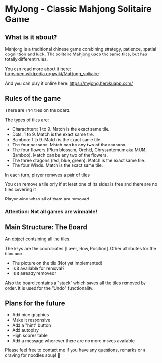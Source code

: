 # MyJong - Classic Mahjong Solitaire Game

## What is it about?
Mahjong is a traditional chinese game combining strategy, patience, spatial cognintion and luck.
The solitaire Mahjong uses the same tiles, but has totally different rules.

You can read more about it here: https://en.wikipedia.org/wiki/Mahjong_solitaire

And you can play it online here: https://myjong.herokuapp.com/

## Rules of the game
There are 144 tiles on the board. 

The types of tiles are:
- Charachters: 1 to 9. Match is the exact same tile.
- Dots: 1 to 9. Match is the exact same tile.
- Bamboo: 1 to 9. Match is the exact same tile.
- The four seasons. Match can be any two of the seasons.
- The four flowers (Plum blossom, Orchid, Chrysantemum aka MUM, Bamboo). Match can be any two of the flowers.
- The three dragons (red, blue, green). Match is the exact same tile.
- The four Winds. Match is the exact same tile.

In each turn, player removes a pair of tiles. 

You can remove a tile only if at least one of its sides is free and there are no tiles covering it.

Player wins when all of them are removed.

### Attention: Not all games are winnable!

## Main Structure: The Board
An object containing all the tiles. 

The keys are the coordinates [Layer, Row, Position]. Other attributes for the tiles are: 
- The picture on the tile (Not yet implemented)
- Is it available for removal?
- Is it already removed?

Also the board contains a "stack" which saves all the tiles removed by order. It is used for the "Undo" functionality.

## Plans for the future
- Add nice graphics
- Make it responsive
- Add a "hint" button
- Add autoplay
- High scores table
- Add a message whenever there are no more moves available


Please feel free to contact me if you have any questions, remarks or a craving for noodles soup! 🍲